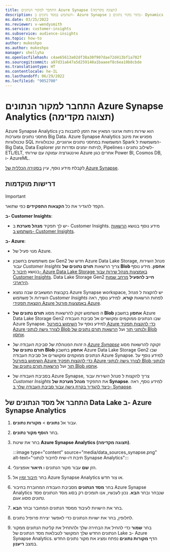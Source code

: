 ```yaml
---
title: התחבר למקור הנתונים Azure Synapse (תצוגה מקדימה)
description: השתמש במסד נתונים ב- Azure Synapse בתור מקור נתונים ב- Dynamics 365 Customer Insights.
ms.date: 03/25/2022
ms.reviewer: v-wendysmith
ms.service: customer-insights
ms.subservice: audience-insights
ms.topic: how-to
author: mukeshpo
ms.author: mukeshpo
manager: shellyha
ms.openlocfilehash: c4ae65613a02df38a30f907dae72d413bf1a702f
ms.sourcegitcommit: a97d31a647a5d259140a1baaeef8c6ea10b8cbde
ms.translationtype: HT
ms.contentlocale: he-IL
ms.lasthandoff: 06/29/2022
ms.locfileid: "9052700"
---
```

# <a name="connect-an-azure-synapse-analytics-data-source-preview"></a>התחבר למקור הנתונים Azure Synapse Analytics (תצוגה מקדימה)

Azure Synapse Analytics הוא שירות ניתוח ארגוני המאיץ את הזמן לתובנות בין מחסני נתונים ומערכות Big Data. Azure Synapse Analytics מפגיש את מיטב טכנולוגיות SQL המשמשות במחסני נתונים ארגוניים, טכנולוגיות Spark המשמשות ל-Big Data,‏ Data Explorer לניתוח יומנים וסדרות זמן, Pipelines לשילוב נתונים ו-ETL/ELT, ואינטגרציה עמוקה עם שירותי Azure אחרים כגון Power BI, Cosmos DB, ו- AzureML.

לקבלת מידע נוסף, עיין [ בסקירה הכללית של Azure Synapse](/azure/synapse-analytics/overview-what-is).

## <a name="prerequisites"></a>דרישות מוקדמות

> [!IMPORTANT]
> הקפד להגדיר את כל **הקצאות התפקידים** כפי שתואר.  

**ב- Customer Insights**:

* יש לך תפקיד **מנהל מערכת** ב- Customer Insights. מידע נוסף בנושא [הרשאות משתמש ב- Customer Insights](permissions.md#assign-roles-and-permissions).

**ב- Azure**:

- מנוי פעיל של Azure.

- אם משתמשים בחשבון Gen2 חדש של Azure Data Lake Storage, *מנהל השירות עבור Customer Insights* צריך הרשאות **תורם נתונים של Blob אחסון**. מידע נוסף בנושא [חיבור ל- Azure Data Lake Storage באמצעות מנהל שירות עבור Customer Insights](connect-service-principal.md). Data Lake Storage Gen2 **חייב להפעיל** [מרחב שמות הירארכי](/azure/storage/blobs/data-lake-storage-namespace).

- בקבוצת המשאבים שבה נמצא Azure Synapse workspace, יש להקצות ל *מנהל השירות* ול *משתמש Customer Insights* לפחות הרשאות **קורא**. למידע נוסף, ראה [הקצאת תפקידי Azure באמצעות פורטל Azure](/azure/role-based-access-control/role-assignments-portal).

- ה *משתמש* זקוק להרשאות מסוג **תורם נתונים של Blob אחסון** בחשבון Azure Data Lake Storage Gen2 שבו הנתונים ממוקמים ומקושרים אל סביבת העבודה Azure Synapse. למידע נוסף על [השימוש בפורטל Azure כדי להקצות תפקיד Azure לצורך גישה לנתוני Blob ולנתוני תור](/azure/storage/common/storage-auth-aad-rbac-portal) ועל [הרשאות תורם נתונים של Blob אחסון](/azure/role-based-access-control/built-in-roles#storage-blob-data-contributor).

- ה *זהות המנוהלת של סביבת העבודה של [Azure Synapse](/azure/synapse-analytics/security/synapse-workspace-managed-identity)* זקוקה להרשאות מסוג **תורם נתונים של Blob אחסון** בחשבון Azure Data Lake Storage  Gen2 שבו הנתונים ממוקמים ומקושרים אל סביבת העבודה Azure Synapse. למידע נוסף על [השימוש בפורטל Azure כדי להקצות תפקיד Azure לצורך גישה לנתוני Blob ולנתוני תור](/azure/storage/common/storage-auth-aad-rbac-portal) ועל [הרשאות תורם נתונים של Blob אחסון](/azure/role-based-access-control/built-in-roles#storage-blob-data-contributor).

- בסביבת העבודה של Azure Synapse, צריך להקצות ל *מנהל השירות עבור Customer Insights* את התפקיד **מנהל מערכת של Synapse**. למידע נוסף, ראה [כיצד להגדיר בקרת גישה עבור סביבת העבודה שלך ב- Synapse](/azure/synapse-analytics/security/how-to-set-up-access-control).

## <a name="connect-to-the-data-lake-database-in-azure-synapse-analytics"></a>התחבר אל מסד הנתונים של Data Lake ב- Azure Synapse Analytics

1. עבור אל **נתונים** > **מקורות נתונים**.

1. בחר **הוסף מקור נתונים**.

1. בחר את שיטת **Azure Synapse Analytics (תצוגה מקדימה)**.

   :::image type="content" source="media/data_sources_synapse.png" alt-text="תיבת דו-שיח לחיבור לנתוני Synapse Analytics":::
  
1. הזן **שם** עבור מקור הנתונים ו **תיאור** אופציונלי.

1. בחר [חיבור זמין](connections.md) אל Azure Synapse Analytics או צור חדש.

1. בחר **מסד הנתונים** מסביבת העבודה המחוברת בחיבור Azure Synapse Analytics שנבחר ובחר **הבא**. נכון לעכשיו, אנו תומכים רק בסוג מסד הנתונים *מסד נתונים מסוג אגם*.

1. בחר את הישויות לעיבוד ממסד הנתונים המחובר ובחר **הבא**.

1. לחלופין, בחר את ישויות הנתונים כדי לאפשר יצירת פרופיל נתונים.

1. בחר **שמור** כדי להחיל את הבחירה שלך ולהתחיל את קליטת הנתונים ממקור הנתונים החדש שלך המקושר לטבלאות מסד הנתונים של Lake ב- Azure Synapse Analytics. הדף **מקורות נתונים** נפתח ומציג את מקור נתונים החדש במצב **ריענון**.
